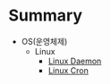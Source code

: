 # Summary

* OS(운영체제)
  * Linux
    * [Linux Daemon](./OS/2020-07-19-linux-daemon.md)
    * [Linux Cron](./OS/2020-07-19-linux-cron.md)
